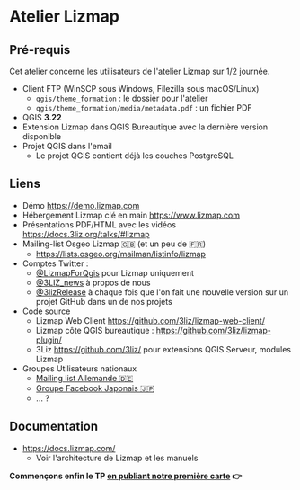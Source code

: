 # Atelier Lizmap

## Pré-requis

Cet atelier concerne les utilisateurs de l'atelier Lizmap sur 1/2 journée.

* Client FTP (WinSCP sous Windows, Filezilla sous macOS/Linux)
     * `qgis/theme_formation` : le dossier pour l'atelier
     * `qgis/theme_formation/media/metadata.pdf` : un fichier PDF
* QGIS **3.22**
* Extension Lizmap dans QGIS Bureautique avec la dernière version disponible
* Projet QGIS dans l'email
     * Le projet QGIS contient déjà les couches PostgreSQL
  
## Liens

* Démo https://demo.lizmap.com
* Hébergement Lizmap clé en main https://www.lizmap.com
* Présentations PDF/HTML avec les vidéos https://docs.3liz.org/talks/#lizmap
* Mailing-list Osgeo Lizmap 🇬🇧 (et un peu de 🇫🇷)
    * https://lists.osgeo.org/mailman/listinfo/lizmap
* Comptes Twitter :
    * [@LizmapForQgis](https://twitter.com/LizmapForQgis) pour Lizmap uniquement
    * [@3LIZ_news](https://twitter.com/3LIZ_news) à propos de nous
    * [@3lizRelease](https://twitter.com/3lizRelease) à chaque fois que l'on fait une nouvelle version sur un projet GitHub dans un de nos projets
* Code source
    * Lizmap Web Client https://github.com/3liz/lizmap-web-client/
    * Lizmap côte QGIS bureautique : https://github.com/3liz/lizmap-plugin/
    * 3Liz https://github.com/3liz/ pour extensions QGIS Serveur, modules Lizmap
* Groupes Utilisateurs nationaux
    * [Mailing list Allemande 🇩🇪](https://lists.osgeo.org/mailman/listinfo/lizmap-de)
    * [Groupe Facebook Japonais 🇯🇵](https://www.facebook.com/groups/lizmapusergroupjapan)
    * ... ?

## Documentation

* https://docs.lizmap.com/
  * Voir l'architecture de Lizmap et les manuels

**Commençons enfin le TP [en publiant notre première carte](./lizmap-short-02-first-map.md) 👉**
